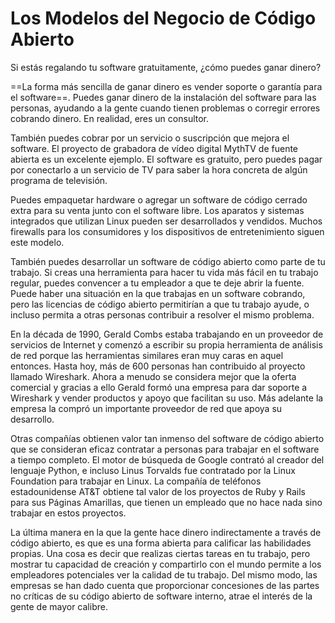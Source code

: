 # Los Modelos del Negocio de Código Abierto
Si estás regalando tu software gratuitamente, ¿cómo puedes ganar dinero?

==La forma más sencilla de ganar dinero es vender soporte o garantía para el software==. Puedes ganar dinero de la instalación del software para las personas, ayudando a la gente cuando tienen problemas o corregir errores cobrando dinero. En realidad, eres un consultor.

También puedes cobrar por un servicio o suscripción que mejora el software. El proyecto de grabadora de vídeo digital MythTV de fuente abierta es un excelente ejemplo. El software es gratuito, pero puedes pagar por conectarlo a un servicio de TV para saber la hora concreta de algún programa de televisión.

Puedes empaquetar hardware o agregar un software de código cerrado extra para su venta junto con el software libre. Los aparatos y sistemas integrados que utilizan Linux pueden ser desarrollados y vendidos. Muchos firewalls para los consumidores y los dispositivos de entretenimiento siguen este modelo.

También puedes desarrollar un software de código abierto como parte de tu trabajo. Si creas una herramienta para hacer tu vida más fácil en tu trabajo regular, puedes convencer a tu empleador a que te deje abrir la fuente. Puede haber una situación en la que trabajas en un software cobrando, pero las licencias de código abierto permitirían a que tu trabajo ayude, o incluso permita a otras personas contribuir a resolver el mismo problema.

En la década de 1990, Gerald Combs estaba trabajando en un proveedor de servicios de Internet y comenzó a escribir su propia herramienta de análisis de red porque las herramientas similares eran muy caras en aquel entonces. Hasta hoy, más de 600 personas han contribuido al proyecto llamado Wireshark. Ahora a menudo se considera mejor que la oferta comercial y gracias a ello Gerald formó una empresa para dar soporte a Wireshark y vender productos y apoyo que facilitan su uso. Más adelante la empresa la compró un importante proveedor de red que apoya su desarrollo.

Otras compañías obtienen valor tan inmenso del software de código abierto que se consideran eficaz contratar a personas para trabajar en el software a tiempo completo. El motor de búsqueda de Google contrató al creador del lenguaje Python, e incluso Linus Torvalds fue contratado por la Linux Foundation para trabajar en Linux. La compañía de teléfonos estadounidense AT&T obtiene tal valor de los proyectos de Ruby y Rails para sus Páginas Amarillas, que tienen un empleado que no hace nada sino trabajar en estos proyectos.

La última manera en la que la gente hace dinero indirectamente a través de código abierto, es que es una forma abierta para calificar las habilidades propias. Una cosa es decir que realizas ciertas tareas en tu trabajo, pero mostrar tu capacidad de creación y compartirlo con el mundo permite a los empleadores potenciales ver la calidad de tu trabajo. Del mismo modo, las empresas se han dado cuenta que proporcionar concesiones de las partes no críticas de su código abierto de software interno, atrae el interés de la gente de mayor calibre.